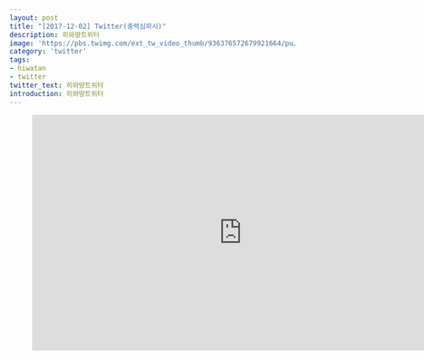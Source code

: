 ```yaml
---
layout: post
title: "[2017-12-02] Twitter(중력심파시)"
description: 히와땅트위터
image: 'https://pbs.twimg.com/ext_tw_video_thumb/936376572679921664/pu/img/UWzBDFpWKqQHP5cT.jpg'
category: 'twitter'
tags:
- hiwatan
- twitter
twitter_text: 히와땅트위터
introduction: 히와땅트위터
---
```

<figure class="video_container">
<iframe width="740" height="416" src="https://serviceapi.nmv.naver.com/flash/convertIframeTag.nhn?vid=C16B05EF05670B0AA3134CFB4FB9F17FD783&outKey=V126f54b40c35f9ce3c598e40428b4b8c1d758fa68bdcc058cf6b8e40428b4b8c1d75" frameborder="no" scrolling="no" webkitallowfullscreen mozallowfullscreen allowfullscreen></iframe>
</figure>
